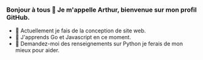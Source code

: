 ### Bonjour à tous 👋 Je m'appelle Arthur, bienvenue sur mon profil GitHub.

- 🔭 Actuellement je fais de la conception de site web.
- 🌱 J'apprends Go et Javascript en ce moment.
- 💬 Demandez-moi des renseignements sur Python je ferais de mon mieux pour aider.

<!--
**Cibouletto/Cibouletto** is a ✨ _special_ ✨ repository because its `README.md` (this file) appears on your GitHub profile.

Here are some ideas to get you started:
### Hi there 👋

- 🔭 I’m currently working on ...
- 🌱 I’m currently learning Javascript and Go
- 👯 I’m looking to collaborate on ...
- 🤔 I’m looking for help with ...
- 💬 Ask me about ...
- 📫 How to reach me: ...
- 😄 Pronouns: ...
- ⚡ Fun fact: ...
-->
